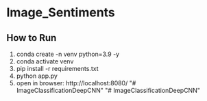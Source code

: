 # Image_Sentiments

## How to Run

1. conda create -n venv python=3.9 -y
2. conda activate venv
3. pip install -r requirements.txt
4. python app.py
5. open in browser: http://localhost:8080/
"# ImageClassificationDeepCNN" 
"# ImageClassificationDeepCNN" 
